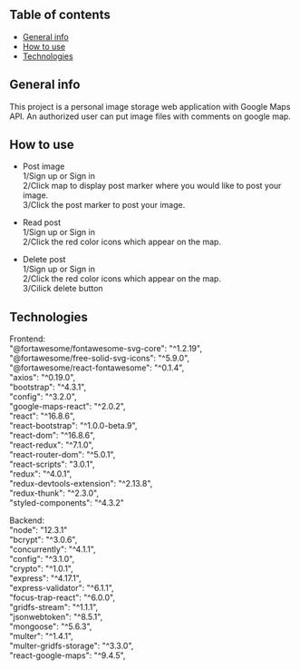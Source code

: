 ## Table of contents
* [General info](#general-info)
* [How  to  use](#How-to-use)
* [Technologies](#technologies)

## General info
This project is a personal image storage web application with Google Maps API. An authorized user can put image files with comments on google map.

## How to use
- Post image<br>
1/Sign up or Sign in<br>
2/Click map to display post marker where you would like to post your image.<br>
3/Click the post marker to post your image.<br>

- Read post<br>
1/Sign up or Sign in<br>
2/Click the red color icons which appear on the map.<br>

- Delete post<br>
1/Sign up or Sign in<br>
2/Click the red color icons which appear on the map.<br>
3/Cilick delete button<br>




## Technologies
Frontend:<br>
"@fortawesome/fontawesome-svg-core": "^1.2.19",<br>
"@fortawesome/free-solid-svg-icons": "^5.9.0",<br>
"@fortawesome/react-fontawesome": "^0.1.4",<br>
"axios": "^0.19.0",<br>
"bootstrap": "^4.3.1",<br>
"config": "^3.2.0",<br>
"google-maps-react": "^2.0.2",<br>
"react": "^16.8.6",<br>
"react-bootstrap": "^1.0.0-beta.9",<br>
"react-dom": "^16.8.6",<br>
"react-redux": "^7.1.0",<br>
"react-router-dom": "^5.0.1",<br>
"react-scripts": "3.0.1",<br>
"redux": "^4.0.1",<br>
"redux-devtools-extension": "^2.13.8",<br>
"redux-thunk": "^2.3.0",<br>
"styled-components": "^4.3.2"<br>


Backend:<br>
"node": "12.3.1"<br>
"bcrypt": "^3.0.6",<br>
"concurrently": "^4.1.1",<br>
"config": "^3.1.0",<br>
"crypto": "^1.0.1",<br>
"express": "^4.17.1",<br>
"express-validator": "^6.1.1",<br>
"focus-trap-react": "^6.0.0",<br>
"gridfs-stream": "^1.1.1",<br>
"jsonwebtoken": "^8.5.1",<br>
"mongoose": "^5.6.3",<br>
"multer": "^1.4.1",<br>
"multer-gridfs-storage": "^3.3.0",<br>
"react-google-maps": "^9.4.5",<br>

